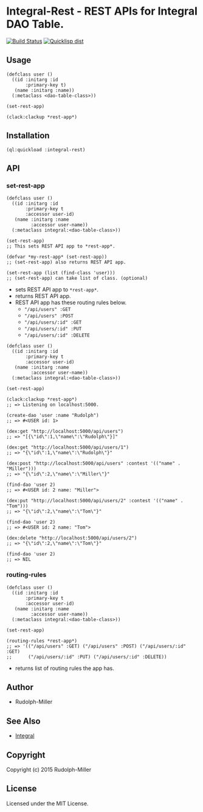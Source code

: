 # Integral-Rest - REST APIs for Integral DAO Table.

[![Build Status](https://circleci.com/gh/Rudolph-Miller/integral-rest.svg?style=shield)](https://circleci.com/gh/Rudolph-Miller/integral-rest)
[![Quicklisp dist](http://quickdocs.org/badge/integral-rest.svg)](http://quickdocs.org/integral-rest/)

## Usage
```Lisp
(defclass user ()
  ((id :initarg :id
       :primary-key t)
   (name :initarg :name))
  (:metaclass <dao-table-class>))

(set-rest-app)

(clack:clackup *rest-app*)
```

## Installation

```Lisp
(ql:quickload :integral-rest)
```

## API

### set-rest-app

```Lisp
(defclass user ()
  ((id :initarg :id
       :primary-key t
       :accessor user-id)
   (name :initarg :name
         :accessor user-name))
  (:metaclass integral:<dao-table-class>))

(set-rest-app)
;; This sets REST API app to *rest-app*.

(defvar *my-rest-app* (set-rest-app))
;; (set-rest-app) also returns REST API app.

(set-rest-app (list (find-class 'user)))
;; (set-rest-app) can take list of class. (optional)
```

- sets REST API app to `*rest-app*`.
- returns REST API app.
- REST API app has these routing rules below.
  - `"/api/users" :GET`
  - `"/api/users" :POST`
  - `"/api/users/:id" :GET`
  - `"/api/users/:id" :PUT`
  - `"/api/users/:id" :DELETE`

```Lisp
(defclass user ()
  ((id :initarg :id
       :primary-key t
       :accessor user-id)
   (name :initarg :name
         :accessor user-name))
  (:metaclass integral:<dao-table-class>))

(set-rest-app)

(clack:clackup *rest-app*)
;; => Listening on localhost:5000.

(create-dao 'user :name "Rudolph")
;; => #<USER id: 1>

(dex:get "http://localhost:5000/api/users")
;; => "[{\"id\":1,\"name\":\"Rudolph\"}]"

(dex:get "http://localhost:5000/api/users/1")
;; => "{\"id\":1,\"name\":\"Rudolph\"}"

(dex:post "http://localhost:5000/api/users" :contest '(("name" . "Miller")))
;; => "{\"id\":2,\"name\":\"Miller\"}"

(find-dao 'user 2)
;; => #<USER id: 2 name: "Miller">

(dex:put "http://localhost:5000/api/users/2" :contest '(("name" . "Tom")))
;; => "{\"id\":2,\"name\":\"Tom\"}"

(find-dao 'user 2)
;; => #<USER id: 2 name: "Tom">

(dex:delete "http://localhost:5000/api/users/2")
;; => "{\"id\":2,\"name\":\"Tom\"}"

(find-dao 'user 2)
;; => NIL
```

### routing-rules

```Lisp
(defclass user ()
  ((id :initarg :id
       :primary-key t
       :accessor user-id)
   (name :initarg :name
         :accessor user-name))
  (:metaclass integral:<dao-table-class>))

(set-rest-app)

(routing-rules *rest-app*)
;; => '(("/api/users" :GET) ("/api/users" :POST) ("/api/users/:id" :GET)
;;      ("/api/users/:id" :PUT) ("/api/users/:id" :DELETE))
```

- returns list of routing rules the app has.

## Author

* Rudolph-Miller

## See Also

- [Integral](https://github.com/fukamachi/integral)

## Copyright

Copyright (c) 2015 Rudolph-Miller

## License

Licensed under the MIT License.
